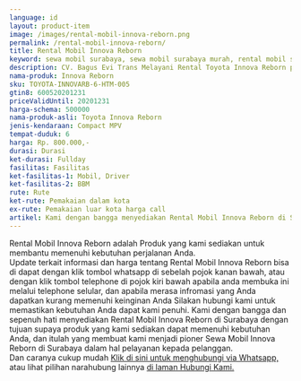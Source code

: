 ```yaml
---
language: id
layout: product-item
image: /images/rental-mobil-innova-reborn.png
permalink: /rental-mobil-innova-reborn/
title: Rental Mobil Innova Reborn
keyword: sewa mobil surabaya, sewa mobil surabaya murah, rental mobil surabaya, rental mobil surabaya murah, bagusevitrans, CV. Bagus Evi Trans, bagusevitrans.com, sewa mobil di surabaya, rental mobil di surabaya
description: CV. Bagus Evi Trans Melayani Rental Toyota Innova Reborn paling Murah dan terpercaya di Jawa timur Hubungi kami Call/WA di 081357754513
nama-produk: Innova Reborn
sku: TOYOTA-INNOVARB-6-HTM-005
gtin8: 600520201231
priceValidUntil: 20201231 
harga-schema: 500000
nama-produk-asli: Toyota Innova Reborn
jenis-kendaraan: Compact MPV
tempat-duduk: 6
harga: Rp. 800.000,-
durasi: Durasi
ket-durasi: Fullday
fasilitas: Fasilitas
ket-fasilitas-1: Mobil, Driver
ket-fasilitas-2: BBM
rute: Rute
ket-rute: Pemakaian dalam kota
ex-rute: Pemakaian luar kota harga call
artikel: Kami dengan bangga menyediakan Rental Mobil Innova Reborn di Surabaya dengan tujuan supaya produk yang kami sediakan dapat memenuhi kebutuhan Anda, dan kami adalah pioner Sewa Mobil Innova Reborn di Surabaya yang menggunakan teknologi online serta dalam hal pelayanan kepada pelanggan.
---
```

Rental Mobil Innova Reborn adalah Produk yang kami sediakan untuk membantu memenuhi kebutuhan perjalanan Anda.<br>Update terkait informasi dan harga tentang Rental Mobil Innova Reborn bisa di dapat dengan klik tombol whatsapp di sebelah pojok kanan bawah, atau dengan klik tombol telephone di pojok kiri bawah apabila anda membuka ini melalui telephone selular, dan apabila merasa infromasi yang Anda dapatkan kurang memenuhi keinginan Anda Silakan hubungi kami untuk memastikan kebutuhan Anda dapat kami penuhi. Kami dengan bangga dan sepenuh hati menyediakan Rental Mobil Innova Reborn di Surabaya dengan tujuan supaya produk yang kami sediakan dapat memenuhi kebutuhan Anda, dan itulah yang membuat kami menjadi pioner Sewa Mobil Innova Reborn di Surabaya dalam hal pelayanan kepada pelanggan.<br>
Dan caranya cukup mudah <a href="https://web.whatsapp.com/send?phone=6281357754513&text=Hallo,%20CS%20bagusevitrans.com">Klik di sini untuk menghubungi via Whatsapp,</a> atau lihat pilihan narahubung lainnya <a href="/kontak-kami/">di laman Hubungi Kami.</a>